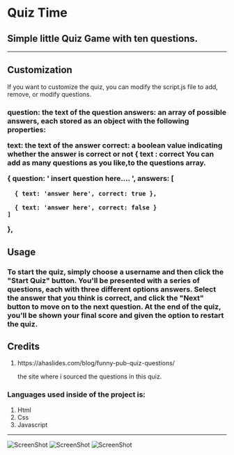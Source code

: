 <h1>Quiz Time</h1>
<h2> Simple little Quiz Game with ten questions.</h2>
<hr>


<h2>Customization</h2>

<p>If you want to customize the quiz, you can modify the script.js file to add, remove, or modify questions.</p>

<h3>
question: the text of the question
answers: an array of possible answers, each stored as an object with the following properties:

  
text: the text of the answer
correct: a boolean value indicating whether the answer is correct or not { text : correct
You can add as many questions as you like,to the questions array.


{
    question: ' insert question here.... ',
    answers: [
          
      { text: 'answer here', correct: true },
      
      { text: 'answer here', correct: false }
    ]
  },</h3>

<h2>Usage</h2>
<h3>
To start the quiz, simply choose a username and then  click the "Start Quiz" button.
 You'll be presented with a series of questions, each with three different options answers.
Select the answer that you think is correct, and click the "Next" button to move on to the next question. At the end of the quiz, you'll be shown your final score and given the option to restart the quiz.</h3>


<h2>Credits</h2>

<ol>
  <li>https://ahaslides.com/blog/funny-pub-quiz-questions/</li><p> the site where i sourced the questions in this quiz. </p>
</ol>




<h3>Languages used inside of the project is:</h3>
<ol>
<li>Html</li>
<li>Css</li>
<li>Javascript</li>
</ol>

<hr>

![ScreenShot](.png)
![ScreenShot](.png)
![ScreenShot](6_205511.png)

